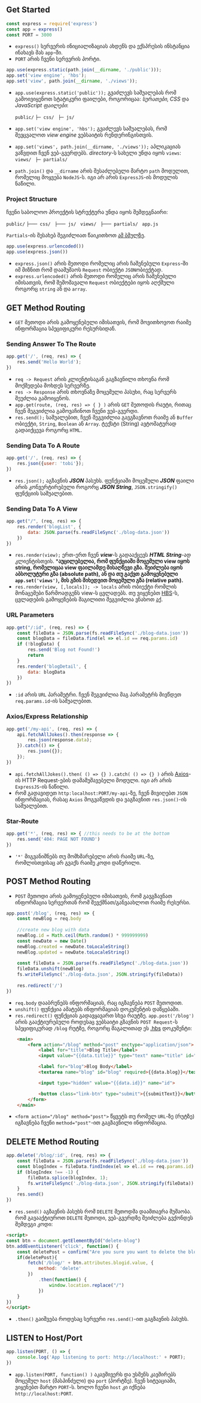 ## Get Started
```javascript
const express = require('express')
const app = express()
const PORT = 3000
```
- `express()` სერვერის ინიციალიზაციას ახდენს და ექსპრესის ინსტანცია ინახავს მას `app`-ში.
- `PORT` არის ჩვენი სერვერის პორტი.
```javascript
app.use(express.static(path.join(__dirname, './public')));
app.set('view engine', 'hbs');
app.set('view', path.join(__dirname, './views'));
```
- `app.use(express.static('public'));` გვაძლევს საშუალებას რომ გამოივიყენოთ სტატიკური ფაილები, როგორიცაა: *სურათები*, *CSS* და *JavaScript ფაილები*:
  
  `public/`
  `├─ css/ `
  `├─ js/ `
  
- `app.set('view engine', 'hbs');` გვაძლევს საშუალებას, რომ შევცვალოთ *view engine* ვებსაიტის რენდერინგისთვის.
- `app.set('views', path.join(__dirname, './views'));` აპლიკაციას ვაწვდით ჩვენ ვებ-გვერდებს. *directory*-ს სახელი უნდა იყოს `views`:
  `views/ ` 
  `├─ partials/ `
- `path.join()` და `__dirname` არის შესაძლებელი მარტო `path` მოდულით, რომელიც მოყვება `NodeJS`-ს. იგი არ არის `ExpressJS`-ის მოდულის ნაწილი.
### Project Structure
ჩვენი საბოლოო პროექტის სტრუქტურა უნდა იყოს შემდეგნაირი:
  
`public/` 
`├─── css/ `
`├─── js/ `
`views/ `
`├─── partials/ `
`app.js`
  
`Partials`-ის შესახებ შეგიძლიათ წაიკითხოთ [ამ ბმულზე](HBS##Partials).
```javascript
app.use(express.urlencoded())
app.use(express.json())
```
- `express.json()` არის მეთოდი რომელიც არის ჩაშენებული `Express`-ში იმ მიზნით რომ დაამუშაოს `Request` ობიექტი `JSON`ობიექტად.
- `express.urlencoded()` არის მეთოდი რომელიც არის ჩაშენებული იმისათვის, რომ შემომავალი `Request` ობიექტები იყოს აღქმული როგორც `string` ან და `array`.
## GET Method Routing
- `GET` მეთოდი არის გამოყენებული იმისათვის, რომ მოვითხოვოთ რაიმე ინფორმაცია სპეციფიკური რესურსიდან.
### Sending Answer To The Route
```javascript
app.get('/', (req, res) => {
    res.send('Hello World');
})
```
- `req -> Request` არის კლიენტისაგან გაგზავნილი თხოვნა რომ მოქმედება მოხდეს სერვერზე.
- `res -> Response` არის თხოვნაზე მოცემული პასუხი, რაც სერვერს შეუძლია გამოიყენოს.
- `app.get(route, (req, res) => { } )` არის `GET` მეთოდის რაუტი, რითაც ჩვენ შეგვიძლია გამოვაჩინოთ ჩვენი ვებ-გვერდი.
- `res.send();` საშუალებით, ჩვენ შეგვიძლია გავგზავნოთ რაიმე ან `Buffer` ობიექტი, `String`, `Boolean` ან `Array`. ტექსტი (String) ავტომატურად გადაიქცევა როგორც `HTML`.
### Sending Data To A Route
```javascript
app.get('/', (req, res) => {
    res.json({user: 'tobi'});
})
```
- `res.json();` აგზავნის ***JSON*** პასუხს. ფუნქციაში მოცემული ***JSON*** ფაილი არის კონვერტირებული როგორც ***JSON String***, `JSON.stringify()` ფუნქციის საშუალებით.
### Sending Data To A View
```javascript
app.get("/", (req, res) => {
    res.render('blogList', {
        data: JSON.parse(fs.readFileSync('./blog-data.json'))
    })
})
```
- `res.render(view);` ერთ-ერთ ჩვენ **_view_**-ს გადააქცევს ***HTML String***-ად კლიენტისთვის. ***აუცილებელია, რომ ფუნქციაში მოცემული view იყოს string, რომელიცაა view ფაილამდე მისაღწევი გზა. შეიძლება იყოს აბსოლუტური გზა (absolute path), ან  და თუ გაქვთ გამოყენებული `app.set('views')`, მის გზის მიხედვით მოცემული გზა (relative path).**
- `res.render(view, [,locals]); -> locals` არის ობიექტი რომლის მონაცემები წარმოადგენს view-ს ცვლადებს. თუ ვიყენებთ [HBS](HBS)-ს, ცვლადების გამოყენების მაგილითი შეგვიძლია ვნახოთ [აქ](HBS##Using%20Data).
### URL Parameters
```javascript
app.get("/:id", (req, res) => {
    const fileData = JSON.parse(fs.readFileSync('./blog-data.json'))
    const blogData = fileData.find(el => el.id == req.params.id)
    if (!blogData) {
        res.send('Blog not Found!')
        return
    }
    res.render('blogDetail', {
        data: blogData
    })
})
```
- `:id` არის `URL` პარამეტრი. ჩვენ შეგვიძლია მაგ პარამეტრს მივწდეთ `req.params.id`-ის საშუალებით.
### Axios/Express Relationship
```javascript
app.get('/my-api', (req, res) => {
    api.fetchAllJokes().then(response => {
        res.json(response.data);
    }).catch(() => {
        res.json({});
    });
})
```
- `api.fetchAllJokes().then( () => {} ).catch( () => {} )` არის [Axios](Axios)-ის HTTP Request-ების დამამუშავებელი მოდული. იგი არ არის `ExpressJS`-ის ნაწილი.
- რომ გადავიდეთ `http:localhost:PORT/my-api`-ზე, ჩვენ მივიღებთ `JSON` ინფორმაციას, რასაც `Axios` მოგვაწვდის და ვაგზავნით `res.json()`-ის საშუალებით.
### Star-Route
```javascript
app.get('*', (req, res) => { //this needs to be at the bottom
    res.send('404: PAGE NOT FOUND')
})
```
- `'*'` მიგვანიშნებს თუ მომხმარებელი არის რაიმე `URL`-ზე, რომლისთვისაც არ გვაქს რაიმე კოდი დაწერილი.
## POST Method Routing
- `POST` მეთოდი არის გამოყენებული იმისათვის, რომ გავგზავნათ ინფორმაცია სერვერთან რომ შევქმნათ/განვაახლოთ რაიმე რესურსი.
```javascript
app.post('/blog', (req, res) => {
	const newBlog = req.body
	
	//create new blog with data
	newBlog.id = Math.ceil(Math.random() * 999999999)
	const newDate = new Date()
	newBlog.created = newDate.toLocaleString()
	newBlog.updated = newDate.toLocaleString()
	
	const fileData = JSON.parse(fs.readFileSync('./blog-data.json'))
	fileData.unshift(newBlog)
	fs.writeFileSync('./blog-data.json', JSON.stringify(fileData))
	
	res.redirect('/')
})
```
- `req.body` დააბრუნებს ინფორმაციას, რაც იგზავნება `POST` მეთოდით.
- `unshift()` ფუნქცია ამატებს ინფორმაციას დოკუმენტის დაწყებაში.
- `res.redirect()` ფუნქციას გადავყავართ სხვა რაუტზე.
`app.post('/blog')` არის გააქტიურებული როდესაც ვებსაიტი გზავნის `POST Request`-ს სპეციფიკურად `/blog` რუტზე, როგორც მაგალითად ეს [.hbs](HBS) დოკუმენტი:
```html
    <main>
        <form action="/blog" method="post" enctype="application/json">
            <label for="title">Blog Title</label>
            <input value="{{data.title}}" type="text" name="title" id="title" required>

            <label for="blog">Blog Body</label>
            <textarea name="blog" id="blog" required>{{data.blog}}</textarea>

            <input type="hidden" value="{{data.id}}" name="id">

            <button class="link-btn" type="submit">{{submitText}}</button>
        </form>
    </main>
```
- `<form action="/blog" method="post">` წყვეტს თუ რომელ `URL`-ზე (რუტზე) იგზავნება ჩვენი `method="post"`-ით გაგზავნილი ინფორმაცია. 
## DELETE Method Routing
```javascript
app.delete('/blog/:id', (req, res) => {
    const fileData = JSON.parse(fs.readFileSync('./blog-data.json'))
    const blogIndex = fileData.findIndex(el => el.id == req.params.id)
    if (blogIndex !== -1) {
        fileData.splice(blogIndex, 1);
        fs.writeFileSync('./blog-data.json', JSON.stringify(fileData))
    }
    res.send()
})
```
- `res.send()` აგზავნის პასუხს რომ `DELETE` მეთოდმა დაამთავრა მუშაობა.
რომ გავააქტიუროთ `DELETE` მეთოდი, ვებ-გვერდზე შეიძლება გვქონდეს შემდეგი კოდი:
```html
<script>
const btn = document.getElementById("delete-blog")
btn.addEventListener('click', function() {
	const deletePost = confirm("Are you sure you want to delete the blog post?")
	if(deletePost){
		fetch('/blog/' + btn.attributes.blogid.value, {
			method: 'delete'
		})
			.then(function() {
				window.location.replace("/")
			})
	}
})
</script>
```
- `.then()` გაიშვება როდესაც სერვერი `res.send()`-ით გაგზავნის პასუხს. 
## LISTEN to Host/Port
```javascript
app.listen(PORT, () => {
    console.log('App listening to port: http://localhost:' + PORT);
})
```
- `app.listen(PORT, function() )` აკავშივერს და უსმენს კავშირებს მოცემულ `host` (მასპინძელი) და `port` (პორტზე). ჩვენ სიტუაციაში, ვიყენებთ მარტო `PORT`-ს. ხოლო ჩვენი `host` კი იქნება `http://localhost:PORT`.
